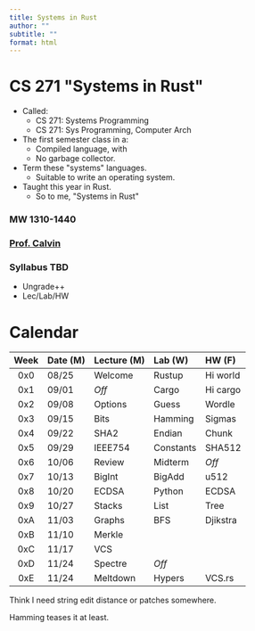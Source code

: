 ```yaml
---
title: Systems in Rust
author: ""
subtitle: ""
format: html
---
```


# CS 271 "Systems in Rust"

- Called:
    - CS 271: Systems Programming
    - CS 271: Sys Programming, Computer Arch
- The first semester class in a:
    - Compiled language, with
    - No garbage collector.
- Term these "systems" languages.
    - Suitable to write an operating system.
- Taught this year in Rust.
    - So to me, "Systems in Rust"

### MW 1310-1440

### [Prof. Calvin](mailto:ckdeutschbein@willamette.edu)

### Syllabus TBD

- Ungrade++
- Lec/Lab/HW

# Calendar

|Week|Date (M)|Lecture (M)|Lab (W)|HW (F)|
|:--:|:---|:----|:-------|:-------|
|0x0|08/25|Welcome|Rustup|Hi world|
|0x1|09/01|*Off*|Cargo|Hi cargo|
|0x2|09/08|Options|Guess|Wordle|
|0x3|09/15|Bits|Hamming|Sigmas|
|0x4|09/22|SHA2|Endian|Chunk|
|0x5|09/29|IEEE754|Constants|SHA512|
|0x6|10/06|Review|Midterm|*Off*|
|0x7|10/13|BigInt|BigAdd|u512|
|0x8|10/20|ECDSA|Python|ECDSA|
|0x9|10/27|Stacks|List|Tree|
|0xA|11/03|Graphs|BFS|Djikstra|
|0xB|11/10|Merkle|||
|0xC|11/17|VCS||
|0xD|11/24|Spectre|*Off*|
|0xE|11/24|Meltdown|Hypers|VCS.rs|

Think I need string edit distance or patches somewhere. 

Hamming teases it at least.
